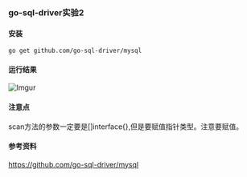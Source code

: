 ### go-sql-driver实验2

#### 安装
`go get github.com/go-sql-driver/mysql`

#### 运行结果
![Imgur](http://i.imgur.com/iQv9cT2.png)

#### 注意点
scan方法的参数一定要是[]interface{},但是要赋值指针类型。注意要赋值。

#### 参考资料
https://github.com/go-sql-driver/mysql